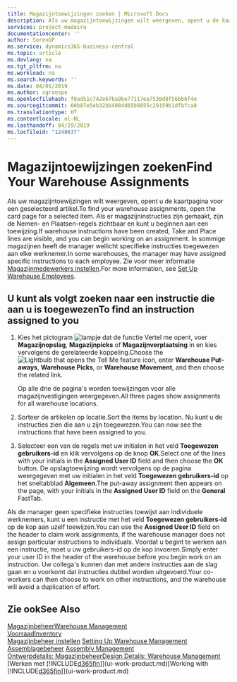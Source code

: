 ```yaml
---
title: Magazijntoewijzingen zoeken | Microsoft Docs
description: Als uw magazijntoewijzingen wilt weergeven, opent u de kaartpagina voor een geselecteerd artikel. Als er magazijninstructies zijn gemaakt, zijn de Nemen- en Plaatsen-regels zichtbaar en kunt u beginnen aan een toewijzing. In sommige magazijnen heeft de manager wellicht specifieke instructies toegewezen aan elke werknemer.
services: project-madeira
documentationcenter: ''
author: SorenGP
ms.service: dynamics365-business-central
ms.topic: article
ms.devlang: na
ms.tgt_pltfrm: na
ms.workload: na
ms.search.keywords: ''
ms.date: 04/01/2019
ms.author: sgroespe
ms.openlocfilehash: f0ad51c742e67ba9be77117ea7538d8f56bb6f4e
ms.sourcegitcommit: 60b87e5eb32bb408dd65b9855c29159b1dfbfca8
ms.translationtype: HT
ms.contentlocale: nl-NL
ms.lasthandoff: 04/29/2019
ms.locfileid: "1248637"
---
```

# <a name="find-your-warehouse-assignments"></a><span data-ttu-id="d1210-105">Magazijntoewijzingen zoeken</span><span class="sxs-lookup"><span data-stu-id="d1210-105">Find Your Warehouse Assignments</span></span>
<span data-ttu-id="d1210-106">Als uw magazijntoewijzingen wilt weergeven, opent u de kaartpagina voor een geselecteerd artikel.</span><span class="sxs-lookup"><span data-stu-id="d1210-106">To find your warehouse assignments, open the card page for a selected item.</span></span> <span data-ttu-id="d1210-107">Als er magazijninstructies zijn gemaakt, zijn de Nemen- en Plaatsen-regels zichtbaar en kunt u beginnen aan een toewijzing.</span><span class="sxs-lookup"><span data-stu-id="d1210-107">If warehouse instructions have been created, Take and Place lines are visible, and you can begin working on an assignment.</span></span> <span data-ttu-id="d1210-108">In sommige magazijnen heeft de manager wellicht specifieke instructies toegewezen aan elke werknemer.</span><span class="sxs-lookup"><span data-stu-id="d1210-108">In some warehouses, the manager may have assigned specific instructions to each employee.</span></span> <span data-ttu-id="d1210-109">Zie voor meer informatie [Magazijnmedewerkers instellen](warehouse-how-to-set-up-warehouse-employees.md).</span><span class="sxs-lookup"><span data-stu-id="d1210-109">For more information, see [Set Up Warehouse Employees](warehouse-how-to-set-up-warehouse-employees.md).</span></span>

## <a name="to-find-an-instruction-assigned-to-you"></a><span data-ttu-id="d1210-110">U kunt als volgt zoeken naar een instructie die aan u is toegewezen</span><span class="sxs-lookup"><span data-stu-id="d1210-110">To find an instruction assigned to you</span></span>  
1.  <span data-ttu-id="d1210-111">Kies het pictogram ![lampje dat de functie Vertel me opent](media/ui-search/search_small.png "Vertel me wat u wilt doen"), voer **Magazijnopslag**, **Magazijnpicks** of **Magazijnverplaatsing** in en kies vervolgens de gerelateerde koppeling.</span><span class="sxs-lookup"><span data-stu-id="d1210-111">Choose the ![Lightbulb that opens the Tell Me feature](media/ui-search/search_small.png "Tell me what you want to do") icon, enter **Warehouse Put-aways**, **Warehouse Picks**, or **Warehouse Movement**, and then choose the related link.</span></span>

    <span data-ttu-id="d1210-112">Op alle drie de pagina's worden toewijzingen voor alle magazijnvestigingen weergegeven.</span><span class="sxs-lookup"><span data-stu-id="d1210-112">All three pages show assignments for all warehouse locations.</span></span>  

2. <span data-ttu-id="d1210-113">Sorteer de artikelen op locatie.</span><span class="sxs-lookup"><span data-stu-id="d1210-113">Sort the items by location.</span></span> <span data-ttu-id="d1210-114">Nu kunt u de instructies zien die aan u zijn toegewezen.</span><span class="sxs-lookup"><span data-stu-id="d1210-114">You can now see the instructions that have been assigned to you.</span></span>  
3. <span data-ttu-id="d1210-115">Selecteer een van de regels met uw initialen in het veld **Toegewezen gebruikers-id** en klik vervolgens op de knop **OK**.</span><span class="sxs-lookup"><span data-stu-id="d1210-115">Select one of the lines with your initials in the **Assigned User ID** field and then choose the **OK** button.</span></span> <span data-ttu-id="d1210-116">De opslagtoewijzing wordt vervolgens op de pagina weergegeven met uw initialen in het veld **Toegewezen gebruikers-id** op het sneltabblad **Algemeen**.</span><span class="sxs-lookup"><span data-stu-id="d1210-116">The put-away assignment then appears on the page, with your initials in the **Assigned User ID** field on the **General** FastTab.</span></span>  

<span data-ttu-id="d1210-117">Als de manager geen specifieke instructies toewijst aan individuele werknemers, kunt u een instructie met het veld **Toegewezen gebruikers-id** op de kop aan uzelf toewijzen.</span><span class="sxs-lookup"><span data-stu-id="d1210-117">You can use the **Assigned User ID** field on the header to claim work assignments, if the warehouse manager does not assign particular instructions to individuals.</span></span> <span data-ttu-id="d1210-118">Voordat u begint te werken aan een instructie, moet u uw gebruikers-id op de kop invoeren.</span><span class="sxs-lookup"><span data-stu-id="d1210-118">Simply enter your user ID in the header of the warehouse before you begin work on an instruction.</span></span> <span data-ttu-id="d1210-119">Uw collega's kunnen dan met andere instructies aan de slag gaan en u voorkomt dat instructies dubbel worden uitgevoerd.</span><span class="sxs-lookup"><span data-stu-id="d1210-119">Your co-workers can then choose to work on other instructions, and the warehouse will avoid a duplication of effort.</span></span>  

## <a name="see-also"></a><span data-ttu-id="d1210-120">Zie ook</span><span class="sxs-lookup"><span data-stu-id="d1210-120">See Also</span></span>  
[<span data-ttu-id="d1210-121">Magazijnbeheer</span><span class="sxs-lookup"><span data-stu-id="d1210-121">Warehouse Management</span></span>](warehouse-manage-warehouse.md)  
[<span data-ttu-id="d1210-122">Voorraad</span><span class="sxs-lookup"><span data-stu-id="d1210-122">Inventory</span></span>](inventory-manage-inventory.md)  
<span data-ttu-id="d1210-123">[Magazijnbeheer instellen](warehouse-setup-warehouse.md)   </span><span class="sxs-lookup"><span data-stu-id="d1210-123">[Setting Up Warehouse Management](warehouse-setup-warehouse.md)   </span></span>  
<span data-ttu-id="d1210-124">[Assemblagebeheer](assembly-assemble-items.md)  </span><span class="sxs-lookup"><span data-stu-id="d1210-124">[Assembly Management](assembly-assemble-items.md)  </span></span>  
[<span data-ttu-id="d1210-125">Ontwerpdetails: Magazijnbeheer</span><span class="sxs-lookup"><span data-stu-id="d1210-125">Design Details: Warehouse Management</span></span>](design-details-warehouse-management.md)  
<span data-ttu-id="d1210-126">[Werken met [!INCLUDE[d365fin](includes/d365fin_md.md)]](ui-work-product.md)</span><span class="sxs-lookup"><span data-stu-id="d1210-126">[Working with [!INCLUDE[d365fin](includes/d365fin_md.md)]](ui-work-product.md)</span></span> 
